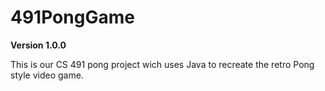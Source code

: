 # 491PongGame

**Version 1.0.0**

This is our CS 491 pong project wich uses Java to recreate the retro Pong style video game. 

